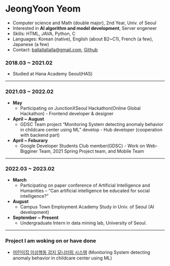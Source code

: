 # JeongYoon Yeom
- Computer science and Math (double major), 2nd Year, Univ. of Seoul
- Interested in **AI algorithm and model development**, Server engeneer
- Skills: HTML, JAVA, Python, C
- Languages: Korean (native), English (about B2~C1), French (a few), Japanese (a few)
- Contact: ballallallalla@gmail.com, [Github](https://github.com/owao)

### 2018.03 ~ 2021.02
- Studied at Hana Academy Seoul(HAS)

---

### 2021.03 ~ 2022.02
- **May**
    - <Hackathon> Participating on JunctionXSeoul Hackathon(Online Global Hackathon) - Frontend developer & designer
- **April ~ August**
    - GDSC Team project “Monitoring System detecting anomaly behavior in childcare center using ML” develop - Hub developer (cooperation with backend part)
- **April ~ Feburary**
    - Google Developer Students Club member(GDSC) - Work on Web-Bigginer Team, 2021 Spring Project team, and Mobile Team

---

### 2022.03 ~ 2023.02
- **March**
    - Participating on paper conference of Artificial Intelligence and Humanities – “Can artificial intelligence be educated for social intelligence?”
- **August**
    - Campus Town Employment Academy Study in Univ. of Seoul (AI development)
- **September ~ Present**
    - Undergraduate Intern in data mining lab, University of Seoul.

---

### Project I am woking on or have done
- [어린이집 이상행동 감지 모니터링 시스템](https://github.com/DSC-University-of-Seoul/2021-spring-project)
  (Monitoring System detecting anomaly behavior in childcare center using ML)